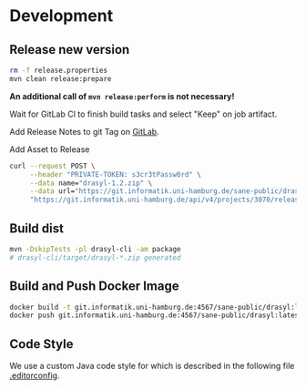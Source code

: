 # Development

## Release new version

```bash
rm -f release.properties
mvn clean release:prepare
```

**An additional call of `mvn release:perform` is not necessary!**

Wait for GitLab CI to finish build tasks and select "Keep" on job artifact.

Add Release Notes to git Tag on [GitLab](https://git.informatik.uni-hamburg.de/sane-public/drasyl/-/tags).

Add Asset to Release 

```bash
curl --request POST \
     --header "PRIVATE-TOKEN: s3cr3tPassw0rd" \
     --data name="drasyl-1.2.zip" \
     --data url="https://git.informatik.uni-hamburg.de/sane-public/drasyl/-/jobs/artifacts/1.2/raw/drasyl-1.2.zip?job=maven-deploy" \
     "https://git.informatik.uni-hamburg.de/api/v4/projects/3070/releases/1.2/assets/links"
```

## Build dist

```bash
mvn -DskipTests -pl drasyl-cli -am package
# drasyl-cli/target/drasyl-*.zip generated
```

## Build and Push Docker Image

```bash
docker build -t git.informatik.uni-hamburg.de:4567/sane-public/drasyl:latest .
docker push git.informatik.uni-hamburg.de:4567/sane-public/drasyl:latest
```

## Code Style

We use a custom Java code style for which is described in the following file [.editorconfig](../../.editorconfig).